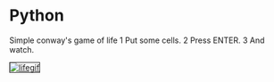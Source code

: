 # Python
Simple conway's game of life
1 Put some cells.
2 Press ENTER.
3 And watch.


<a href='https://postimg.cc/k6rtGLS0' target='_blank'><img src='https://i.postimg.cc/k6rtGLS0/lifegif.gif' border='1' alt='lifegif'/></a>
